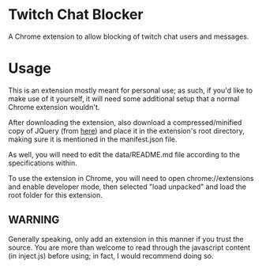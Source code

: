 # Twitch Chat Blocker

A Chrome extension to allow blocking of twitch chat users and messages.

# Usage

This is an extension mostly meant for personal use; as such, if you'd like to make use of it yourself, it will need some additional setup that a normal Chrome extension wouldn't.

After downloading the extension, also download a compressed/minified copy of JQuery (from [here](https://jquery.com/download/)) and place it in the extension's root directory, making sure it is mentioned in the manifest.json file.

As well, you will need to edit the data/README.md file according to the specifications within.

To use the extension in Chrome, you will need to open chrome://extensions and enable developer mode, then selected "load unpacked" and load the root folder for this extension.

## WARNING

Generally speaking, only add an extension in this manner if you trust the source. You are more than welcome to read through the javascript content (in inject.js) before using; in fact, I would recommend doing so.
